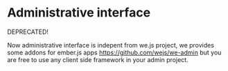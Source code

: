# Administrative interface

DEPRECATED!

Now administrative interface is indepent from we.js project, we provides some addons for ember.js apps https://github.com/wejs/we-admin but you are free to use any client side framework in your admin project.
